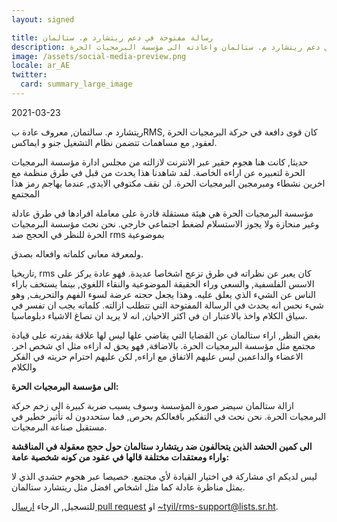 ```yaml
---
layout: signed

title: رسالة مفتوحة في دعم ريتشارد م. ستالمان
description: رسالة مفتوحة في دعم ريتشارد م. ستالمان واعادته الى مؤسسة البرمجيات الحرة
image: /assets/social-media-preview.png
locale: ar_AE
twitter:
  card: summary_large_image
---
```


2021-03-23

ريتشارد م. سالتمان, معروف عادة بRMS,
كان قوى دافعة في حركة البرمجيات الحرة لعقود, مع
مساهمات تتضمن نظام التشغيل جنو و ايماكس.

حديثا, كانت هنا هجوم حقير عبر الانترنت
لازالته من مجلس ادارة مؤسسة البرمجيات الحرة
لتعبيره عن اراءه الخاصة.
لقد شاهدنا هذا يحدث من قبل في طرق منظمة مع اخرين
نشطاء ومبرمجين البرمجيات الحرة.
لن نقف مكتوفي الايدي, عندما يهاجم رمز هذا المجتمع

مؤسسة البرمجيات الحرة هي هيئة مستقلة قادرة على معاملة افرادها في طرق عادلة وغير منحازة
ولا يجوز الاستسلام لضغط اجتماعي خارجي.
نحن نحث مؤسسة البرمجيات الحرة للنظر في الحجج ضد rms بموضوعية

ولمعرفة معاني كلماته وافعاله بصدق.

تاريخيا, rms كان يعبر عن نظراته في طرق
تزعج اشخاصا عديدة.
فهو عادة يركز على الاسس الفلسفية, والسعي وراء الحقيقة الموضوعية والنقاء اللغوي, بينما يستخف باراء الناس عن الشيء الذي يعلق عليه.
وهذا يجعل حجته عرضة لسوء الفهم والتحريف,
وهو شيء نحس انه يحدث في الرسالة المفتوحة التي تتطلب ازالته.
كلماته يجب ان تفسر في سياق الكلام واخذ بالاعتبار ان في اكثر الاحيان,
انه لا يريد ان تصاغ الاشياء دبلوماسيا.

بغض النظر, اراء ستالمان عن القضايا التي يقاضي علها ليس لها علاقة بقدرته على قيادة مجتمع مثل مؤسسة البرمجيات الحرة.
بالاضافة, فهو يحق له اراءه مثل اي شخص اخر.
الاعضاء والداعمين ليس عليهم الاتفاق مع اراءه, لكن عليهم احترام حريته في الفكر والكلام

**الى مؤسسة البرمجيات الحرة:**

ازالة ستالمان سيضر صورة المؤسسة وسوف يسبب ضربة كبيرة الى زخم حركة البرمجيات الحرة.
نحن نحث في التفكير بافعالكم بحرص,
فما ستحددون له تأثير خطير في مستقبل صناعة البرمجيات.

**الى كمين الحشد الذين يتحالفون ضد ريتشارد ستالمان حول
حجج معقولة في المناقشة واراء ومعتقدات مختلفة قالها في عقود من كونه شخصية عامة:**

ليس لديكم اي مشاركة في اختيار القيادة لأي مجتمع.
خصيصا عبر هجوم حشدي الذي لا يمثل مناظرة عادلة
كما مثل اشخاص افضل مثل ريتشارد ستالمان.

للتسجيل, الرجاء [ارسال pull request](https://github.com/rms-support-letter/rms-support-letter.github.io/pulls)
او [~tyil/rms-support@lists.sr.ht](mailto:~tyil/rms-support@lists.sr.ht).